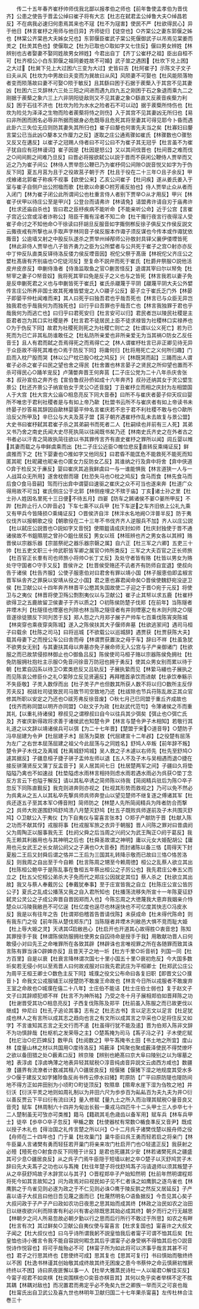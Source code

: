 <!-- { "loadSidebar": true } -->
　　传二十五年春齐崔杼帅师伐我北鄙以报孝伯之师也【前年鲁使孟孝伯为晋伐齐】公患之使告于晋孟公绰曰崔子将有大志【杜志在弑君孟公绰鲁大夫○绰昌若反】不在病我必速归何患焉其来也不冦【杜不为冦害】使民不严【杜欲得民心】异于他日【林言崔杼之用师与他日异】齐师徒归【徒空也】○齐棠公之妻东郭偃之姊也【林棠公齐棠邑大夫姊女兄也】东郭偃臣崔武子棠公死偃御武子以吊焉见棠姜而羙之【杜羙其色也】使偃取之【杜为已取也○取如字又七住反】偃曰男女辨姓【林辨别也古者娶妻不娶同姓故男女辨姓】今君出自丁【齐丁公崔杼之祖】臣出自桓不可【杜齐桓公小白东郭偃之祖同姜姓故不可婚】武子筮之遇困【杜坎下兑上困】之大过【杜巽下兑上大过困六三变为大过】史皆曰吉【杜阿崔子】示陈文子文子曰夫从风【杜坎为中男故曰夫变而为巽故曰从风】风陨妻不可娶也【杜风能陨落物者变而陨落故曰妻不可娶○陨于敏反】且其繇曰困于石据于蒺蔾入于其宫不见其妻凶【杜困六三爻辞林六三处三阳之间进而遇九四九五之刚困于石之象退而乘九二之刚据于蒺蔾之象六三上六非阴阳徒敌则又不见其妻之象○繇直又反蒺音疾蔾力利反】困于石往不济也【杜坎为险为水水之险者石不可以动】据于蒺蔾所恃伤也【杜坎为险兑为泽泽之生物而险者蒺蔾将恃之则伤】入于其宫不见其妻凶无所归也【易曰非所困而困名必辱非所据而据身必危既辱且危死其将至妻其可得见耶今卜昏而遇此卦六三失位无应则防其妻失其所归也】崔子曰嫠也何害先夫当之矣【杜寡妇曰嫠言棠公已当此凶○嫠本又作厘力之反】遂取之庄公通焉骤如崔氏【林骤数也○骤愁又反又在遘反】以崔子之冠赐人侍者曰不可公曰不为崔子其无冠乎【杜言虽不为崔子犹自应有冠林谩词】崔子因是【杜因是怒公】又以其间伐晋也【杜间晋之难而伐之○间间厠之间难乃旦反】曰晋必将报欲弑公以説于晋而不获闲公鞭侍人贾举而又近之乃为崔子间公【林侍人贾举怨公鞭已乃为崔杼伺公间隙○説音悦又如字为于伪反下同】夏五月莒为且于之役故莒子朝于齐【杜且于役在二十三年○且子余反】甲戌飨诸北郭崔子称疾不视事【欲使公来】乙亥公问崔子【杜问疾】遂从姜氏姜入于室与崔子自侧户出公拊楹而歌【杜歌以命姜○拊芳甫反拍也】侍人贾举止众从者而入闭门【林为崔子闭公此所谓间公也杜重言侍人者别下贾举○从才用反】甲兴【林崔子伏甲以待庄公至是甲兴】公登台而请弗许【林请免】请盟弗许请自刃于庙弗许【杜求还庙自杀也】皆曰君之臣杼疾病不能听命【不能亲听公命】近于公宫【言崔子宫近公宫或淫者诈称公】陪臣干掫有淫者不知二命【杜干掫行夜言行夜得淫人受崔子命讨之不知他命○干徐读曰犴胡旦反服音如字掫侧栁反徐子俱反又作侯反説文云掫夜戒有所撃也从手取声字林同音子侯反服本作诹子须反谋也今传本或作诹犹依掫音】公逾墙又射之中股反队遂杀之贾举州绰邴师公孙敖封具铎父襄伊偻堙皆死【林此非侍人贾举也八子皆齐勇力之臣为公所嬖者与公共死于崔子之宫○射亦亦反中丁仲反队直类反铎待洛反偻力侯反堙音因】祝佗父祭于髙唐【林祝佗父齐庄公之嬖杜髙唐有齐别庙也○佗徒河反】至复命不説弁而死于崔氏【杜爵弁祭服○説他活皮弁皮彦反】申蒯侍渔者【侍渔监取鱼之官○蒯苦怪反】退谓其宰曰尔以帑免【杜帑宰之妻子○帑音奴】我将死其宰曰免是反子之义也与之皆死【林言我若以妻子免是反申蒯死君之义也与申蒯皆死于崔氏】崔氏杀鬷蔑于平阴【鬷蔑平阴大夫公外嬖传言庄公所养非国士故其死难皆嬖宠之人○鬷子公反】晏子立于崔氏乏门外【林晏子即晏平仲杜闻难而来】其人曰死乎曰独吾君也乎哉吾死也【林言已与众臣无异岂独我君也乎哉我何为而独死也】曰行乎曰吾罪也乎哉吾亡也【林言我独罪于君也乎哉我何为而逃亡也】曰归乎曰君死安归【杜言安可以归】君民者岂以陵民社稷是主臣君者岂为其口实社稷是养【杜言君不徒居民上臣不徒求禄皆为社稷林口实禄养也○为于伪反下同】故君为社稷死则死之为社稷亡则亡之【杜谓以公义死亡】若为已死而为已亡非其私防谁敢任之【杜私防所亲爱也非所亲爱无为当其祸○防女乙反任音壬】且人有君而弑之吾焉得死之而焉得亡之【林人谓崔杼杜言已非正卿见待无异于众臣故不得死其难也○焉于防反下同】将庸何归【杜将用死亡之义何所归趣】门启而入枕尸股而哭【林以公尸枕已股○枕之鸠反】兴【林既哭而起】三踊而出人谓崔子必杀之崔子曰民之望也舍之得民【杜舍置也林言晏子之贤民之所仰望也置而不杀可得民心○踊羊宠反】卢蒲嫳奔晋王何奔莒【二子庄公党为二十八年杀庆舎张本】叔孙宣伯之奔齐也【宣伯鲁叔孙侨如成十六年奔齐】叔孙还纳其女于灵公嬖生景公【杜还齐景公子纳宣伯女于灵公○还音旋】丁丑崔杼立而相之庆封为左相盟国人于大宫【杜大宫大公庙○相息亮反下同大音泰】曰所不与崔庆者晏子仰天叹曰婴所不唯忠于君利社稷者是与有如上帝乃歃【杜盟书云所不与崔庆者有如上帝读书未终晏子抄答易其辞因自歃林婴晏平仲名言崔庆若不忠于君不利社稷不敢与也○歃所洽反父所甲及】辛巳公与大夫及莒子盟【莒子朝齐遇崔杼作乱未去故复与景公盟】大史书曰崔杼弑其君崔子杀之其弟嗣书而死者二人【杜嗣续也并前有三人死】其弟又书乃舍之南史氏闻大史尽死执简以往闻既书矣乃还【林南史氏齐史之在外者古之书者必以汗青之简故执简往欲以书其罪传言齐有直史崔杼之罪所以闻】闾丘婴以帷其妻而载之与申鲜虞乘而出【杜二子庄公近臣○帷位悲反直转反乘绳证反】鲜虞推而下之【杜下婴妻也○推如字又他同反】曰君昏不能匡危不能救死不能死而知匿其昵【杜昵藏也昵亲也○匿女力反防女乙反】其谁纳之行及弇中将舍【弇中侠道○弇于检反又于亷反】婴曰崔庆其追我鲜虞曰一与一谁能惧我【林言道狭一人与一人战耳众无所用】遂舍枕辔而寝【杜恐失马也○枕之鸠反】食马而食【林先食马而后食○食马音嗣】驾而行出弇中谓婴曰速驱之崔庆之众不可当也遂来奔【杜道广众得用故不可当】崔氏侧庄公于北郭【林侧痤埋之不殡于庙】丁亥诸士孙之里【杜士孙人姓因名里死十三日便不待五月】四翣【防车之餙诸侯不翣○翣所甲反】不跸【杜跸止行人○跸音必】下车七乘不以兵甲【杜下车逆之车齐旧依上公礼九乘又有甲兵今皆降损○乘绳证反】○晋侯济自泮【林泮水名地阙○泮普半反】防于夷仪伐齐以报朝歌之役【朝歌役在二十三年不书伐齐齐人逆服兵不加】齐人以庄公説【杜以弑庄公説晋也○説如字又音悦】使隰鉏请成庆封如师【杜庆封独使于晋不通诸侯故不书鉏隰朋之曾孙○鉏仕居反】男女以班【林班辨也齐之男女各以其辨】赂晋侯以宗器乐器【宗噐祭祀之器乐器宗磬之属】自六正【杜三军之六卿】五吏三十帅【杜五吏文职三十帅武职皆军卿之属官○帅所类反】三军之大夫百官之正长师旅【杜百官正长羣有司也师旅小将帅○长丁丈反】及处守者皆有赂【杜皆以男女为赂处守守国者○守手又反】晋侯许之【杜晋侯受赂还不讥者齐有防师自宜退】使叔向告于诸侯【杜告齐服】公使子服恵伯对曰君舍有罪以靖小国【林子服恵伯即孟椒言晋军纵舎齐之罪戾以安靖从役之小国】君之恵也寡君闻命矣○晋侯使魏舒宛没逆卫侯【杜卫献公以十四年奔齐林晋平公愍其失国故使二子迎之于晋○宛于元反】将使卫与之夷仪【林晋将使卫殇公剽割夷仪以与卫献公】崔子止其帑以求五鹿【杜崔杼欲得卫之五鹿故留卫侯妻子于齐以质之】○初陈侯防楚子伐郑【在前年】当陈隧者井堙木刋【杜隧径也堙塞也刋除也林当陈之隧径者有井则堙塞之有木则刋除之○隧音遂徐徒猥反下同刋苦于反】郑人怨之六月郑子展子产帅车七百乘伐陈宵突陈城【林突穿也乘夜穿突陈城】遂入之陈侯扶其大子偃师奔墓【杜欲逃冡间】遇司马桓子曰载余【杜陈之司马】曰将巡城【不欲载公以巡城辞】遇贾获【杜贾获陈大夫】载其母妻下之而授公车公曰舎而母【林谓贾获置汝之母于车】辞曰不祥【杜虽急犹不欲男女无别】与其妻扶其母以奔墓亦免子展命师无入公宫与子产亲御诸门【杜欲服之而已故禁侵掠林御止也○御鱼吕反】陈侯使司马桓子赂以宗器陈侯免拥社【杜免防服拥社抱社主示服○免音问徐音万防冠也拥于勇反】使其众男女别而累以待于朝【杜累自囚系以待卫○累类悲反又吕轨反】子展执絷而见【林絷马繮也子展执之而见陈哀公修臣仆之礼○絷陟立反见贤遍反】再拜稽首承饮而进献【杜承饮奉觞示不失臣敬】子羙入数俘而出【杜子羙子产也但数其所获人数不将以归○数所主反俘芳夫反】祝祓社司徒致民司马致节司空致地乃还【杜祓除也节兵苻陈乱故正其众官修其所职以安定之乃还也○祓芳弗反徐音废】○秋七月己巳同盟于重丘齐成故也【伐齐而称同盟以明齐亦同盟】○赵文子为政【杜赵武代范匄】令薄诸侯之币而重其礼【以重礼待诸侯】穆叔见之谓穆叔曰自今以往兵其少弭矣【弭止也○弭亡氏及】齐崔庆新得政将求善于诸侯武也知楚令尹【林言与楚令尹子木相知】若敬行其礼道之以文辞以靖诸侯兵可以弭【为二十七年晋】【楚盟于宋○道音导】○楚防子冯卒屈建为令尹【杜屈建子木】屈荡为莫敖【代屈建宣十二年邲】【之役楚有屈荡为左广之右世本屈荡屈建之祖父今此屈荡与之同姓名】舒鸠人卒叛【前年辞不叛】楚令尹子木伐之及离城【杜离城舒鸠城】吴人救之子木遽以右师先【杜先至舒鸠○遽其据反】子疆息桓子捷子骈子盂帅左师以退【五人不及子木与吴相遇而退○捷在接反骈蒲贤反又蒲丁反盂音于】吴人居其间七日【杜居楚两军之间】子疆曰久将垫隘隘乃禽也不如速战【杜垫隘虑水雨林言相持则虑水雨若遇水雨必为呉获○垫丁念反方言云下也隘于解反】请以其私卒诱之简师陈以待我【简阅精兵驻后为陈○卒子忽反下同陈直觐反】我克则进奔则亦视之【杜视其形势而救视之】乃可以免不然必为呉禽从之五人以其私卒先撃呉师呉师奔登山以望见楚师不继复逐之傅诸其军【杜呉还逐五子至其本军○傅音附】简师防之【林楚人先所简阅精兵为阵者防合而撃之】呉师大败遂围舒鸠舒鸠溃八月楚灭舒鸠【杜五子既败呉师遂前及子木共围灭舒鸠】○卫献公入于夷仪【为下自夷仪与甯喜言张本】○郑子产献防于晋【杜献入陈之功而不献其俘】戎服将事【杜戎服军旅之衣异于朝服】晋人问陈之罪对曰昔虞阏父为周陶正以服事我先王【杜阏父舜之后当周之兴阏父为武王陶正○阏于葛反】我先王赖其利器用也与其神明之后也【杜舜圣故谓之神明】庸以元女大姫配胡公【庸用也元女武王之长女胡公阏父之子满也○大音泰】而封诸陈以备三恪【周得天下封夏殷二王后又封舜后谓之恪并二王后为三国其礼转降示敬而已故曰三恪○恪苦洛反】则我周之自出至于今自赖【杜言陈周之甥至今赖周徳】桓公之乱蔡人欲立其出【杜陈桓公鲍卒于是陈乱事在鲁桓五年蔡出桓公之子厉公也】我先君庄公奉五父而立之【杜五父佗桓公弟杀大子免而代之郑庄公因就定其位】蔡人杀之【杜欲立其出故】我又与蔡人奉戴厉公【奉戴犹奉事】至于庄宣皆我之自立【杜陈庄公宣公皆厉公子】夏氏之乱成公播荡又我之自入君所知也【杜播荡流移失所宣十一年陈夏征舒弑灵公灵公之子成公奔晋自晋因郑而入也】今陈忘周之大徳蔑我大恵弃我姻亲介恃楚众以冯陵我敝邑不可亿逞【杜亿度也逞尽也林逞快也不可亿度其快志○冯皮氷反】我是以有往年之告【杜谓郑伯稽首告晋请伐陈】未获成命【杜未得代陈命】则有我东门之役【前年陈从楚伐郑东门】当陈隧者井堙木刋敝邑大惧不竞而耻大姫【杜上辱大姫之灵】天诱其启敝邑心【杜启开也开道其心故得胜○衷音忠】陈知其罪授手于我【林谓陈侯防服拥社使男女自囚待命是授手于我】用敢献功晋人曰何敢侵小对曰先王之命唯罪所在各致其辟【林辟诛也言唯视罪之所在各随罪而致其诛言陈有罪当诛○辟婢亦反】且昔天子之地一圻【杜方千里○圻音祈】列国一同【杜方百里】自是以衰【杜衰言降林谓次国七十里小国五十里○衰初危反】今大国多数圻矣若无侵小何以至焉晋人曰何故戎服对曰我先君武庄为平桓卿士【杜郑武公庄公为周平王桓王卿士○数色主反下同】城濮之役文公布命曰各复旧职【即晋文公○濮音卜】命我文公戎服辅王以授楚防不敢废王命故也【林言今日所以戎服者不敢废弃王室之命故也○城濮在僖二十八年】士庄伯不能诘【杜士庄伯士弱也】复于赵文子文子曰其辞顺犯顺不祥【杜言不为神所祐】乃受之冬十月子展相郑伯如晋拜陈之功【杜谢晋受其功○相息亮反】子西复伐陈陈及郑平【杜前虽入陈服之而已故更伐以继成】仲尼曰【杜孔子追论其事】志有之【杜志古书】言以足志文以足言【杜足犹成也林人之有言所以成其志之趋向也言之有文所以成其言之华采也○足将住反又如字】不言谁知其志言之无文行而不逺【杜虽得行犹不能及逺】晋为伯郑入陈非文辞不为功慎辞哉【杜枢机之发荣辱之主】○楚蒍掩为司马【蒍子冯之子】子木使庀赋【杜庀治○庀匹婢反】数甲兵【杜阅数之】甲午蒍掩书土田【书土地之所宜】度山林【度量山林之材以共国用○度待洛反】鸠薮泽【鸠聚也聚成薮泽使民不得焚燎坏之欲以备田猎之处○薮素口反】辨京陵【辨别也絶髙曰京大阜曰陵别之以为塜墓之地】表淳卤【淳卤埆薄之地表异轻其赋税○淳音纯卤音异説文云卤西方咸也】数疆潦【疆界有流潦者计数减其租八○疆居良反】规偃猪【偃猪下湿之地规度其受水多少○偃于建反又如字猪陟鱼反尚书传云停水曰猪】町原防【广平曰原防隄也隄防间地不得方正如井田别为小顷町○町徒顶反】牧隰臯【隰卑水崖下湿为刍牧之地】井衍沃【衍沃平羙之地则如周礼制以为井田六尺为歩歩百为畆畆百为夫九夫为井○衍以善反贾云下平曰衍有流曰沃】量入修赋【量九土之所入而治理其赋税○量音良又音壳】赋车【林周制六十四井为甸出长毂一乗戎马四匹牛十二头甲士三人歩卒七十二人楚制虽无可攷亦可类推】籍马【籍疏其毛色歳齿以备军用】赋车兵【林车兵甲士】徒卒【歩卒○卒子忽反】甲楯之数【杜使器杖有常数○楯食凖反又音尹】既成以授子木礼也【得治国之礼传言楚之所以兴】○十二月呉子诸樊伐楚以报舟师之役【舟师在二十四年也】门于巢【杜攻巢门】巢牛臣曰呉王勇而轻若启之将亲门【林牛臣巢人言诸樊有勇而轻狂若开巢门将亲来攻门杜启开门也○轻遣正反】我获射之必殪【殪死也○射食亦反下同殪于计反】是君也死疆其少安【林若诸樊死呉之疆盛其可少息○疆居良反】从之呉子门焉牛臣隠于短墙以射之卒○楚子以灭舒鸠赏子木辞曰先大夫蒍子之功也以与蒍掩【杜往年楚子将伐舒鸠蒍子冯请退师以须其叛楚子从之卒获舒鸠故子木辞赏以与其子】○晋程郑卒子产始知然明【杜前年然明谓程郑将死今如其言故知之】问为政焉对曰视民如子见不仁者诛之如鹰鹯之逐鸟雀也【林鹰鹯之于鸟雀见则必遂为政之于不仁见则必诛○鹰于陵反鹯之然反又居延反】子产喜以语子大叔且曰他日吾见蔑之面而已【杜蔑然明名○语鱼据反】今吾见其心矣子大叔问政于子产子产曰政如农功日夜思之思其始而成其终【林政之治民如农之治田日以继夜欲兴利而除害有利必兴有害必除既思其始必成其终】朝夕而行之行无越思【林朝夕之问人所易忽故必朝夕勤以行之思而后行所行不敢过于所思】如农之有畔【杜言有次】其过鲜矣○卫献公自夷仪使与甯喜言【杜求复国也】甯喜许之大叔文子闻之【杜大叔仪也】曰乌乎诗所谓我躬不説皇恤我后者甯子可谓不恤其后矣【杜皇恤也诗小雅言令我不能自容説何暇念其后乎谓甯子必身受祸不得恤其后也○説音悦诗作悦容也】将可乎哉殆必不可【林甯子所为如此将可以济事乎哉言其甚不可也】君子之行思其终也【思使终可成】思其复也【思其可复行】书曰慎始而敬终终以不困【杜逸书林谨其创始敬其成终故其终无困废之患今书蔡仲之命云慎厥初惟厥终终以不困】诗曰夙夜匪懈以事一人【杜举大雅蒸民诗杜一人以喻君○解佳买反】今甯子视君不如奕棋【杜奕围棋也○奕音亦棋音其】其何以免乎奕者举棋不定不胜其耦【林耦对敌也】而况置君而弗定乎必不免矣九世之卿族一举而灭之可哀也哉【杜甯氏出自卫武公及喜九世也林明年卫献归国二十七年果杀甯喜】左传杜林合注巻三十
